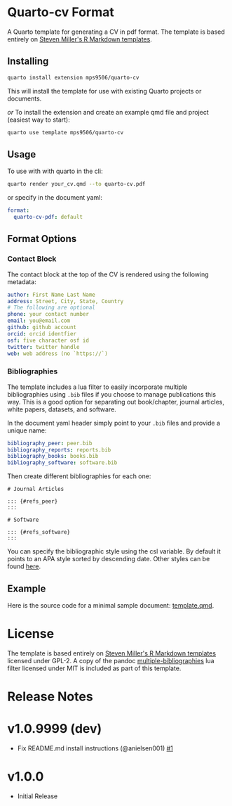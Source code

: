 # Quarto-cv Format

A Quarto template for generating a CV in pdf format. The template is based entirely
on [Steven Miller's R Markdown templates](https://github.com/svmiller/stevetemplates).

## Installing

```bash
quarto install extension mps9506/quarto-cv
```

This will install the template for use with existing Quarto projects or documents.

*or* To install the extension and create an example qmd file and project (easiest way to start):

```bash
quarto use template mps9506/quarto-cv
```


## Usage

To use with with quarto in the cli:

```bash
quarto render your_cv.qmd --to quarto-cv.pdf
```

or specify in the document yaml:

```yaml
format:
  quarto-cv-pdf: default
```

## Format Options

### Contact Block

The contact block at the top of the CV is rendered using the following metadata:

```yaml
author: First Name Last Name
address: Street, City, State, Country
# The following are optional
phone: your contact number
email: you@email.com
github: github account
orcid: orcid identfier
osf: five character osf id
twitter: twitter handle
web: web address (no `https://`)
```

### Bibliographies

The template includes a lua filter to easily incorporate multiple bibliographies using `.bib` files if you choose to manage publications this way. This is a good option for separating out book/chapter, journal articles, white papers, datasets, and software.

In the document yaml header simply point to your `.bib` files and provide a unique name:

```yaml
bibliography_peer: peer.bib
bibliography_reports: reports.bib
bibliography_books: books.bib
bibliography_software: software.bib
```

Then create different bibliographies for each one:

```
# Journal Articles

::: {#refs_peer}
:::

# Software

::: {#refs_software}
:::
```

You can specify the bibliographic style using the csl variable. By default it points to an APA style sorted by descending date. Other styles can be found [here](https://www.zotero.org/styles).


## Example

Here is the source code for a minimal sample document: [template.qmd](template.qmd).

# License

The template is based entirely
on [Steven Miller's R Markdown templates](https://github.com/svmiller/stevetemplates)
licensed under GPL-2. A copy of the pandoc 
[multiple-bibliographies](https://github.com/pandoc/lua-filters) lua filter 
licensed under MIT is included as part of this template.

# Release Notes

# v1.0.9999 (dev)

- Fix README.md install instructions (@anielsen001) [#1](https://github.com/mps9506/quarto-cv/pull/1)

# v1.0.0

- Initial Release